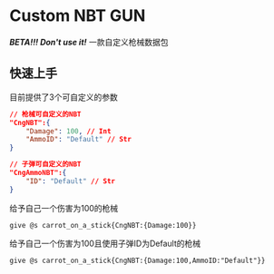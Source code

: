 # Custom NBT GUN

***BETA!!! Don't use it!***
一款自定义枪械数据包

## 快速上手

目前提供了3个可自定义的参数
```JSON
// 枪械可自定义的NBT
"CngNBT":{
    "Damage": 100, // Int
    "AmmoID": "Default" // Str
}

// 子弹可自定义的NBT
"CngAmmoNBT":{
    "ID": "Default" // Str
}
```

给予自己一个伤害为100的枪械
```MCFUNCTION
give @s carrot_on_a_stick{CngNBT:{Damage:100}}
```

给予自己一个伤害为100且使用子弹ID为Default的枪械
```MCFUNCTION
give @s carrot_on_a_stick{CngNBT:{Damage:100,AmmoID:"Default"}}
```